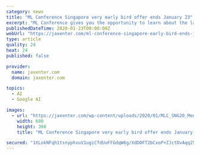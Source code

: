 ```yaml
---
category: news
title: "ML Conference Singapore very early bird offer ends January 23"
excerpt: "ML Conference gives you the opportunity to learn about the latest machine learning tools and technologies, including TensorFlow 2.0, machine learning in the browser, deep learning and NLP. Seasoned ML experts will share insights on how to understand your ..."
publishedDateTime: 2020-01-23T00:00:00Z
webUrl: "https://jaxenter.com/ml-conference-singapore-early-bird-ends-january-23-167081.html"
type: article
quality: 24
heat: 24
published: false

provider:
  name: jaxenter.com
  domain: jaxenter.com

topics:
  - AI
  - Google AI

images:
  - url: "https://jaxenter.com/wp-content/uploads/2020/01/MLC_SNG20_Medienpartner_600x300_55639_v1.jpg"
    width: 600
    height: 300
    title: "ML Conference Singapore very early bird offer ends January 23"

secured: "1XLokNFqh1tsnyphxuV1ugiCfdUuFFGdqW6g/XdDOFT2bCxoP+ZJctDvAqq257EDRydPx5TbfzdLEmXZZ4+tZkLMiFw9scEZJzF+Cu3om+uLX7QkBkt7oT6qKDkB627enBAQxkuU8S42s5UEiqbKspkE3W8yLT6zCDgHGKGdyMT7pgkz4PUqwG2YGOA15UeOAamEr2D3DY5hSQhJHpnPNnHngz+hmbu6hDsoP5JsPsYkMWVMhjdTEnVO8Zl8u5j8TxAzJZ4TQydcH60BFyq2Zt2YHnfBSGQjcLxyYGd3KIbtsDcON6j59mjL5/5sb2JX;ijMGtFC9nzU6AkRTDTvnzg=="
---
```


